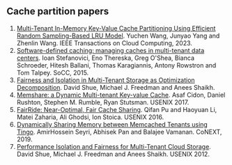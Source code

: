 ## Cache partition papers

1. [Multi-Tenant In-Memory Key-Value Cache Partitioning Using Efficient Random Sampling-Based LRU Model](https://ieeexplore.ieee.org/stamp/stamp.jsp?tp=&arnumber=10205957). Yuchen Wang, Junyao Yang and Zhenlin Wang. IEEE Transactions on Cloud Computing, 2023.
2. [Software-defined caching: managing caches in multi-tenant data centers](http://rowstron.azurewebsites.net/Publications/socc15-final111.pdf). Ioan Stefanovici, Eno Thereska, Greg O'Shea, Bianca Schroeder, Hitesh Ballani, Thomas Karagiannis, Antony Rowstron and Tom Talpey. SoCC, 2015.
3. [Fairness and Isolation in Multi-Tenant Storage as Optimization Decomposition](https://sns.cs.princeton.edu/assets/papers/2013-osr-shue.pdf). David Shue, Michael J. Freedman and Anees Shaikh.
4. [Memshare: a Dynamic Multi-tenant Key-value Cache](https://www.usenix.org/system/files/conference/atc17/atc17-cidon.pdf). Asaf Cidon, Daniel Rushton, Stephen M. Rumble, Ryan Stutsman. USENIX 2017.
5. [FairRide: Near-Optimal, Fair Cache Sharing](https://www.usenix.org/system/files/conference/nsdi16/nsdi16-paper-pu.pdf). Qifan Pu and Haoyuan Li, Matei Zaharia, Ali Ghodsi, Ion Stoica. USENIX 2016.
6. [Dynamically Sharing Memory between Memcached Tenants using Tingo](https://www.cs.uic.edu/~balajee/papers/tingo-conextw.pdf). AmirHossein Seyri, Abhisek Pan and Balajee Vamanan. CoNEXT, 2019.
7. [Performance Isolation and Fairness for Multi-Tenant Cloud Storage](https://www.usenix.org/system/files/conference/osdi12/osdi12-final-215.pdf). David Shue, Michael J. Freedman and Anees Shaikh. USENIX 2012.
